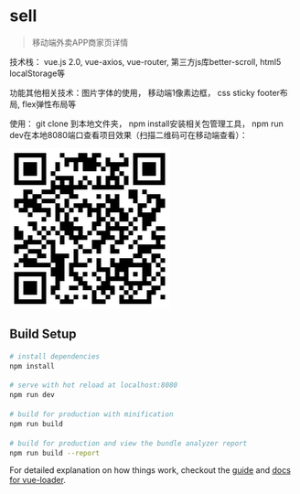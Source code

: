 # sell

> 移动端外卖APP商家页详情

技术栈： vue.js 2.0,  vue-axios,  vue-router,  第三方js库better-scroll,  html5 localStorage等


功能其他相关技术：图片字体的使用，  移动端1像素边框，  css sticky footer布局,  flex弹性布局等


使用： git clone 到本地文件夹，  npm install安装相关包管理工具，  npm run dev在本地8080端口查看项目效果（扫描二维码可在移动端查看）：

![image](https://github.com/sanfollb/sell/blob/master/public/1496307729.png)


## Build Setup

``` bash
# install dependencies
npm install

# serve with hot reload at localhost:8080
npm run dev

# build for production with minification
npm run build

# build for production and view the bundle analyzer report
npm run build --report
```

For detailed explanation on how things work, checkout the [guide](http://vuejs-templates.github.io/webpack/) and [docs for vue-loader](http://vuejs.github.io/vue-loader).

